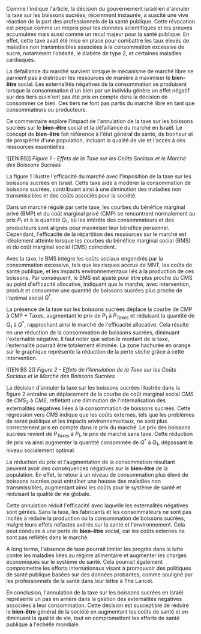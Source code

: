 Comme l'indique l'article, la décision du gouvernement israélien d'annuler la taxe sur les boissons sucrées, récemment instaurée, a suscité une vive réaction de la part des professionnels de la santé publique. Cette révocation est perçue comme un mépris pour les données scientifiques et les preuves accumulées mais aussi comme un recul majeur pour la santé publique. En effet, cette taxe avait été mise en place pour combattre les taux élevés de maladies non transmissibles associées à la consommation excessive de sucre, notamment l'obésité, le diabète de type 2, et certaines maladies cardiaques.

La défaillance du marché survient lorsque le mécanisme de marché libre ne parvient pas à distribuer les ressources de manière à maximiser le **bien-être** social. Les externalités négatives de la consommation se produisent lorsque la consommation d'un bien par un individu génère un effet négatif sur des tiers qui n'ont pas été pris en compte dans la décision de consommer ce bien. Ces tiers ne font pas partis du marché libre en tant que consommateurs ou producteurs.

Ce commentaire explore l'impact de l'annulation de la taxe sur les boissons sucrées sur le **bien-être** social et la défaillance du marché en Israël. Le concept de **bien-être** fait référence à l'état général de santé, de bonheur et de prospérité d'une population, incluant la qualité de vie et l'accès à des ressources essentielles.

![[EN BS]]
*Figure 1 - Effets de la Taxe sur les Coûts Sociaux et le Marché des Boissons Sucrées*

La figure 1 illustre l'efficacité du marché avec l'imposition de la taxe sur les boissons sucrées en Israël. Cette taxe aide à modérer la consommation de boissons sucrées, contribuant ainsi à une diminution des maladies non transmissibles et des coûts associés pour la société.

Dans un marché régulé par cette taxe, les courbes du bénéfice marginal privé (BMP) et du coût marginal privé (CMP) se rencontrent normalement au prix $P_1$ et à la quantité $Q_1$, où les intérêts des consommateurs et des producteurs sont alignés pour maximiser leur bénéfice personnel. Cependant, l'efficacité de la répartition des ressources sur le marché est idéalement atteinte lorsque les courbes du bénéfice marginal social (BMS) et du coût marginal social (CMS) coïncident.

Avec la taxe, le BMS intègre les coûts sociaux engendrés par la consommation excessive, tels que les risques accrus de MNT, les coûts de santé publique, et les impacts environnementaux liés à la production de ces boissons. Par conséquent, le BMS est ajusté pour être plus proche du CMS au point d'efficacité allocative, indiquant que le marché, avec intervention, produit et consomme une quantité de boissons sucrées plus proche de l'optimal social  $Q^*$.

La présence de la taxe sur les boissons sucrées déplace la courbe de CMP à CMP + Taxes, augmentant le prix de $P_1$ à $P_{Taxes}$ et réduisant la quantité de $Q_1$ à $Q^*$, rapprochant ainsi le marché de l'efficacité allocative. Cela résulte en une réduction de la consommation de boissons sucrées, diminuant l'externalité négative. Il faut noter que selon le montant de la taxe, l’externalité pourrait être totalement éliminée. La zone hachurée en orange sur le graphique représente la réduction de la perte sèche grâce à cette intervention.

![[EN BS 2]]
*Figure 2 - Effets de l'Annulation de la Taxe sur les Coûts Sociaux et le Marché des Boissons Sucrées*

La décision d'annuler la taxe sur les boissons sucrées illustrée dans la figure 2 entraîne un déplacement de la courbe de coût marginal social $CMS$ de $CMS_2$ à $CMS$, reflétant une diminution de l'internalisation des externalités négatives liées à la consommation de boissons sucrées. Cette régression vers $CMS$ indique que les coûts externes, tels que les problèmes de santé publique et les impacts environnementaux, ne sont plus correctement pris en compte dans le prix du marché. Le prix des boissons sucrées revient de $P_{Taxes}$ à $P_1$, le prix de marché sans taxe. Cette réduction de prix va ainsi augmenter la quantité consommée de $Q^*$ à $Q_1$, dépassant le niveau socialement optimal. 

La réduction du prix et l'augmentation de la consommation résultant peuvent avoir des conséquences négatives sur le **bien-être** de la population. En effet, le retour à un niveau de consommation plus élevé de boissons sucrées peut entraîner une hausse des maladies non transmissibles, augmentant ainsi les coûts pour le système de santé et réduisant la qualité de vie globale.

Cette annulation réduit l'efficacité avec laquelle les externalités négatives sont gérées. Sans la taxe, les fabricants et les consommateurs ne sont pas incités à réduire la production ou la consommation de boissons sucrées, malgré leurs effets néfastes avérés sur la santé et l'environnement. Cela peut conduire à une perte de **bien-être** social, car les coûts externes ne sont pas reflétés dans le marché.

À long terme, l'absence de taxe pourrait limiter les progrès dans la lutte contre les maladies liées au régime alimentaire et augmenter les charges économiques sur le système de santé. Cela pourrait également compromettre les efforts internationaux visant à promouvoir des politiques de santé publique basées sur des données probantes, comme souligné par les professionnels de la santé dans leur lettre à The Lancet.

En conclusion, l'annulation de la taxe sur les boissons sucrées en Israël représente un pas en arrière dans la gestion des externalités négatives associées à leur consommation. Cette décision est susceptible de réduire le **bien-être** général de la société en augmentant les coûts de santé et en diminuant la qualité de vie, tout en compromettant les efforts de santé publique à l'échelle mondiale.